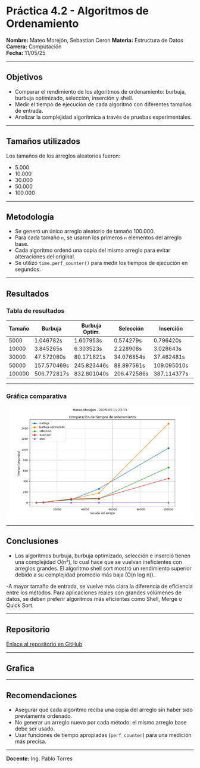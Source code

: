 # **Práctica 4.2 - Algoritmos de Ordenamiento**
**Nombre:** Mateo Morejón, Sebastian Ceron 
**Materia:** Estructura de Datos  
**Carrera:** Computación  
**Fecha:** 11/05/25  

---

## **Objetivos**

- Comparar el rendimiento de los algoritmos de ordenamiento: burbuja, burbuja optimizado, selección, inserción y shell.
- Medir el tiempo de ejecución de cada algoritmo con diferentes tamaños de entrada.
- Analizar la complejidad algorítmica a través de pruebas experimentales.

---

##  **Tamaños utilizados**

Los tamaños de los arreglos aleatorios fueron:
- 5.000
- 10.000
- 30.000
- 50.000
- 100.000

---

##  **Metodología**

- Se generó un único arreglo aleatorio de tamaño 100.000.
- Para cada tamaño `n`, se usaron los primeros `n` elementos del arreglo base.
- Cada algoritmo ordenó una copia del mismo arreglo para evitar alteraciones del original.
- Se utilizó `time.perf_counter()` para medir los tiempos de ejecución en segundos.

---

##  **Resultados**

### Tabla de resultados

| Tamaño | Burbuja     | Burbuja Optim. | Selección   | Inserción   | Shell     |
| ------ | ----------- | -------------- | ----------- | ----------- | --------- |
| 5000   | 1.046782s   | 1.607953s      | 0.574279s   | 0.796420s   | 0.015298s |
| 10000  | 3.845265s   | 6.303523s      | 2.228908s   | 3.028643s   | 0.035698s |
| 30000  | 47.572080s  | 80.171621s     | 34.076854s  | 37.462481s  | 0.183952s |
| 50000  | 157.570469s | 245.823446s    | 88.897561s  | 109.095010s | 0.350902s |
| 100000 | 506.772817s | 832.801040s    | 206.472586s | 387.114377s | 0.494813s |




---

###  Gráfica comparativa

![Gráfica de comparación](Mateo_Morejon_-_2_25-_5-11_23_13.png)

---

## **Conclusiones**

- Los algoritmos burbuja, burbuja optimizado, selección e inserció tienen una complejidad O(n²), lo cual hace que se vuelvan ineficientes con     arreglos grandes. El algoritmo shell sort mostró un rendimiento superior debido a su complejidad promedio más baja (O(n log n)).
 
-A mayor tamaño de entrada, se vuelve más clara la diferencia de eficiencia entre los métodos.
 Para aplicaciones reales con grandes volúmenes de datos, se deben preferir algoritmos más eficientes como Shell, Merge o Quick Sort.

---

## **Repositorio**

[Enlace al repositorio en GitHub](https://github.com/matexss/icc-est-u1-PracticaComplejidad)


---

## **Grafica**


---

##  Recomendaciones

- Asegurar que cada algoritmo reciba una copia del arreglo sin haber sido previamente ordenado.
- No generar un arreglo nuevo por cada método: el mismo arreglo base debe ser usado.
- Usar funciones de tiempo apropiadas (`perf_counter`) para una medición más precisa.

---

**Docente:** Ing. Pablo Torres  
